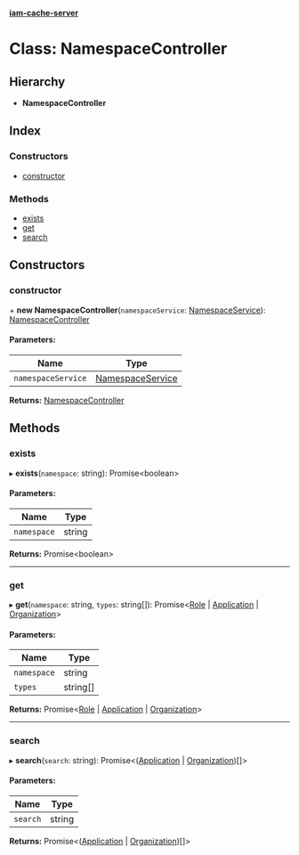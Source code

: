 **[iam-cache-server](../README.md)**

# Class: NamespaceController

## Hierarchy

* **NamespaceController**

## Index

### Constructors

* [constructor](namespacecontroller.md#constructor)

### Methods

* [exists](namespacecontroller.md#exists)
* [get](namespacecontroller.md#get)
* [search](namespacecontroller.md#search)

## Constructors

### constructor

\+ **new NamespaceController**(`namespaceService`: [NamespaceService](namespaceservice.md)): [NamespaceController](namespacecontroller.md)

#### Parameters:

Name | Type |
------ | ------ |
`namespaceService` | [NamespaceService](namespaceservice.md) |

**Returns:** [NamespaceController](namespacecontroller.md)

## Methods

### exists

▸ **exists**(`namespace`: string): Promise<boolean\>

#### Parameters:

Name | Type |
------ | ------ |
`namespace` | string |

**Returns:** Promise<boolean\>

___

### get

▸ **get**(`namespace`: string, `types`: string[]): Promise<[Role](../interfaces/role.md) \| [Application](../interfaces/application.md) \| [Organization](../interfaces/organization.md)\>

#### Parameters:

Name | Type |
------ | ------ |
`namespace` | string |
`types` | string[] |

**Returns:** Promise<[Role](../interfaces/role.md) \| [Application](../interfaces/application.md) \| [Organization](../interfaces/organization.md)\>

___

### search

▸ **search**(`search`: string): Promise<([Application](../interfaces/application.md) \| [Organization](../interfaces/organization.md))[]\>

#### Parameters:

Name | Type |
------ | ------ |
`search` | string |

**Returns:** Promise<([Application](../interfaces/application.md) \| [Organization](../interfaces/organization.md))[]\>
